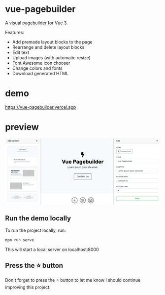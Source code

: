 # vue-pagebuilder

A visual pagebuilder for Vue 3.

Features:

- Add premade layout blocks to the page
- Rearrange and delete layout blocks
- Edit text
- Upload images (with automatic resize)
- Font Awesome icon chooser
- Change colors and fonts
- Download generated HTML

# demo

https://vue-pagebuilder.vercel.app

# preview

![App Preview](https://github.com/dashpilot/vue-pagebuilder/blob/main/editor/img/app-preview2.png?raw=true)

## Run the demo locally

To run the project locally, run:

```bash
npm run serve
```

This will start a local server on localhost:8000

## Press the :star: button

Don't forget to press the :star: button to let me know I should continue improving this project.
